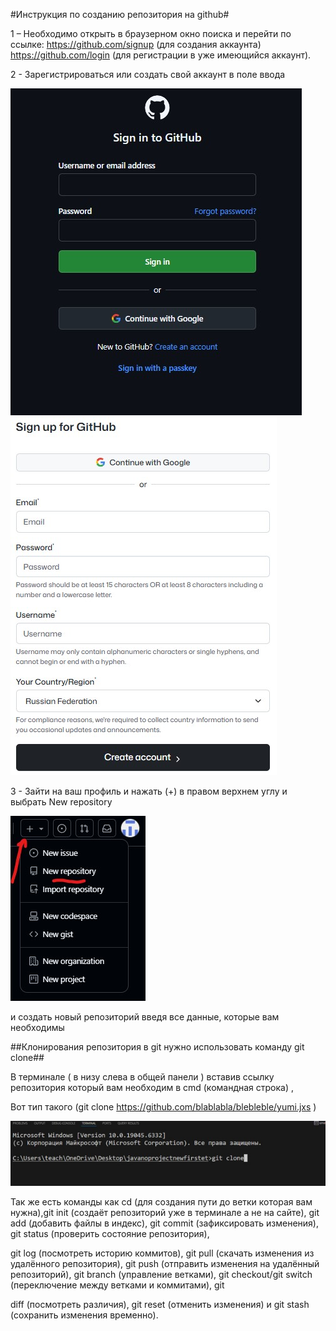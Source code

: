 #Инструкция по созданию репозитория на github#

1 – Необходимо открыть в браузерном окно поиска и перейти по ссылке: https://github.com/signup (для создания аккаунта) https://github.com/login (для регистрации в уже имеющийся аккаунт).

2 - Зарегистрироваться или создать свой аккаунт в поле ввода

![](https://github.com/fwefwal/htotototo/blob/main/kartinka1.jpg)
![](https://github.com/fwefwal/htotototo/blob/main/kartinka2.jpg)

3 - Зайти на ваш профиль и нажать (+) в правом верхнем углу и выбрать New repository 

![](https://github.com/fwefwal/htotototo/blob/main/kartinka3.jpg)

и создать новый репозиторий введя все данные, которые вам необходимы
 

##Клонирования репозитория в git нужно использовать команду git clone##  

В терминале ( в низу слева в общей панели ) вставив ссылку репозитория который вам необходим в cmd (командная строка) ,

Вот тип такого (git clone https://github.com/blablabla/blebleble/yumi.jxs )

![](https://github.com/fwefwal/htotototo/blob/main/kartinka4.jpg)

Так же есть команды как cd (для создания пути до ветки которая вам нужна),git init (создаёт репозиторий уже в терминале а не на сайте), git add (добавить файлы в индекс), git commit (зафиксировать изменения), git status (проверить состояние репозитория),

git log (посмотреть историю коммитов), git pull (скачать изменения из удалённого репозитория), git push (отправить изменения на удалённый репозиторий), git branch (управление ветками), git checkout/git switch (переключение между ветками и коммитами), git 

diff (посмотреть различия), git reset (отменить изменения) и git stash (сохранить изменения временно).
